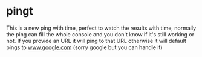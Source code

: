 # pingt
This is a new ping with time, perfect to watch the results with time, normally the ping can fill the whole console and you don't know if it's still working or not.
If you provide an URL it will ping to that URL otherwise it will default pings to www.google.com (sorry google but you can handle it)

